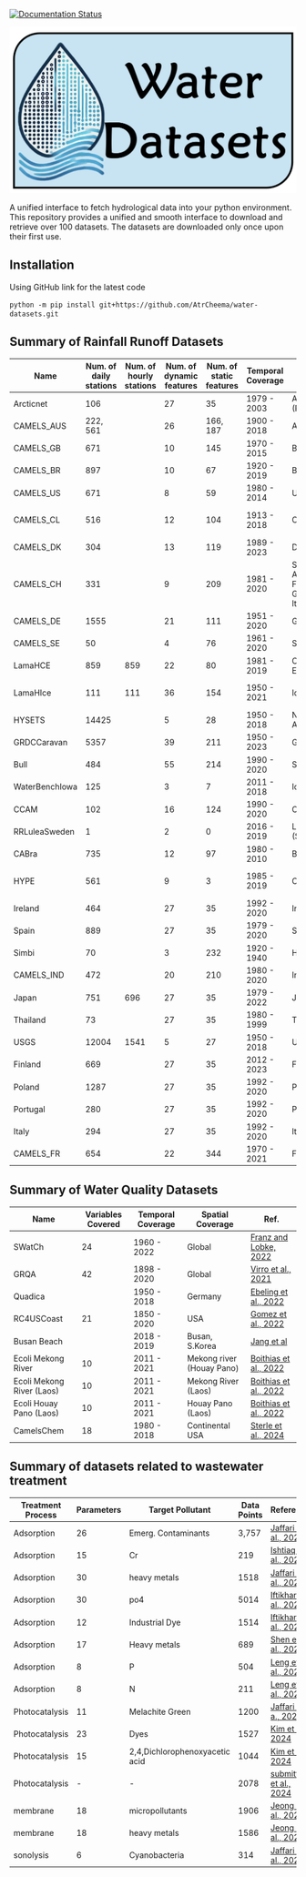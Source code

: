 
[![Documentation Status](https://readthedocs.org/projects/water-datasets/badge/?version=latest)](https://water-datasets.readthedocs.io/en/latest/?badge=latest)

<p float="left">
  <img src="/docs/source/imgs/logo.png"/>
</p>

A unified interface to fetch hydrological data into your python environment. This 
repository provides a unified and smooth interface to download and retrieve over 100 datasets.
The datasets are downloaded only once upon their first use.


## Installation

Using GitHub link for the latest code

	python -m pip install git+https://github.com/AtrCheema/water-datasets.git

## Summary of Rainfall Runoff Datasets

| Name           | Num. of daily stations | Num. of hourly stations | Num. of dynamic features | Num. of static features | Temporal Coverage | Spatial Coverage                            | Ref.                                                                                                        |
|----------------|------------------------|-------------------------|--------------------------|-------------------------|-------------------|---------------------------------------------|-------------------------------------------------------------------------------------------------------------|
| Arcticnet      | 106                    |                         | 27                       | 35                      | 1979 - 2003       | Arctic (Russia)                             | [R-Arcticnet](https://www.r-arcticnet.sr.unh.edu/v4.0/AllData/index.html)                                   |
| CAMELS_AUS     | 222, 561               |                         | 26                       | 166, 187                | 1900 - 2018       | Australia                                   | [Flower et al., 2021](https://doi.org/10.5194/essd-13-3847-2021)                                            |
| CAMELS_GB      | 671                    |                         | 10                       | 145                     | 1970 - 2015       | Britain                                     | [Coxon et al., 2020](https://doi.org/10.5194/essd-12-2459-2020)                                             |
| CAMELS_BR      | 897                    |                         | 10                       | 67                      | 1920 - 2019       | Brazil                                      | [Chagas et al., 2020](https://doi.org/10.5194/essd-12-2075-2020)                                            |
| CAMELS_US      | 671                    |                         | 8                        | 59                      | 1980 - 2014       | USA                                         | [Newman et al., 2014](https://gdex.ucar.edu/dataset/camels.html)                                            |
| CAMELS_CL      | 516                    |                         | 12                       | 104                     | 1913 - 2018       | Chile                                       | [Alvarez-Garreton et al., 2018](https://doi.org/10.5194/hess-22-5817-2018)                                  |
| CAMELS_DK      | 304                    |                         | 13                       | 119                     | 1989 - 2023       | Denmark                                     | [Liu et al., 2024](https://doi.org/10.5194/essd-2024-292)                                                   |
| CAMELS_CH      | 331                    |                         | 9                        | 209                     | 1981 - 2020       | Switzerland, Austria, France, Germany Italy | [Hoege et al., 2023](https://doi.org/10.5194/essd-15-5755-2023)                                             |
| CAMELS_DE      | 1555                   |                         | 21                       | 111                     | 1951 - 2020       | Germany                                     | [Loritz et al., 2024](https://essd.copernicus.org/preprints/essd-2024-318)                                  |
| CAMELS_SE      | 50                     |                         | 4                        | 76                      | 1961 - 2020       | Sweden                                      | [Teutschbein et al., 2024](https://doi.org/10.1002/gdj3.239)                                                |
| LamaHCE        | 859                    | 859                     | 22                       | 80                      | 1981 - 2019       | Central Europe                              | [Klingler et al., 2021](https://doi.org/10.5194/essd-13-4529-2021)                                          |
| LamaHIce       | 111                    | 111                     | 36                       | 154                     | 1950 - 2021       | Iceland                                     | [Helgason and Nijssen 2024](https://doi.org/10.5194/essd-16-2741-2024)                                      |
| HYSETS         | 14425                  |                         | 5                        | 28                      | 1950 - 2018       | North America                               | [Arsenault et al., 2020](https://doi.org/10.1038/s41597-020-00583-2)                                        |
| GRDCCaravan    | 5357                   |                         | 39                       | 211                     | 1950 - 2023       | Global                                      | [Faerber et al., 2023](https://zenodo.org/records/10074416)                                                 |
| Bull           | 484                    |                         | 55                       | 214                     | 1990 - 2020       | Spain                                       | [Aparicio et al., 2024](https://doi.org/10.1038/s41597-024-03594-5)                                         |
| WaterBenchIowa | 125                    |                         | 3                        | 7                       | 2011 - 2018       | Iowa (USA)                                  | [Demir et al., 2022](https://doi.org/10.5194/essd-14-5605-2022)                                             |
| CCAM           | 102                    |                         | 16                       | 124                     | 1990 - 2020       | China                                       | [Hao et al., 2021](https://doi.org/10.5194/essd-13-5591-2021)                                               |
| RRLuleaSweden  | 1                      |                         | 2                        | 0                       | 2016 - 2019       | Lulea (Sweden)                              | [Broekhuizen et al., 2020](https://doi.org/10.5194/hess-24-869-2020)                                        |
| CABra          | 735                    |                         | 12                       | 97                      | 1980 - 2010       | Brazil                                      | [Almagro et al., 2021](https://doi.org/10.5194/hess-25-3105-2021)                                           |
| HYPE           | 561                    |                         | 9                        | 3                       | 1985 - 2019       | Costa Rica                                  | [Arciniega-Esparza and Birkel, 2020](https://zenodo.org/records/4029572)                                    |
| Ireland        | 464                    |                         | 27                       | 35                      | 1992 - 2020       | Ireland                                     | [EPA Ireland](https://epawebapp.epa.ie)                                                                     |
| Spain          | 889                    |                         | 27                       | 35                      | 1979 - 2020       | Spain                                       | [ceh-flumen64](https://ceh-flumen64.cedex.es)                                                               |
| Simbi          | 70                     |                         | 3                        | 232                     | 1920 - 1940       | Haiti                                       | [Bathelemy et al., 2024](https://doi.org/10.23708/02POK6)                                                   |
| CAMELS_IND     | 472                    |                         | 20                       | 210                     | 1980 - 2020       | India                                       | [Mangukiya et al., 2024](https://doi.org/10.5194/essd-2024-379)                                             |
| Japan          | 751                    | 696                     | 27                       | 35                      | 1979 - 2022       | Japan                                       | [river.go.jp](http://www1.river.go.jp)                                                                      |
| Thailand       | 73                     |                         | 27                       | 35                      | 1980 - 1999       | Thailand                                    | [RID project](https://hydro.iis.u-tokyo.ac.jp/GAME-T/GAIN-T/routine/rid-river/disc_d.html)                  |
| USGS           | 12004                  | 1541                    | 5                        | 27                      | 1950 - 2018       | USA                                         | [USGS nwis](https://waterdata.usgs.gov/nwis)                                                                |
| Finland        | 669                    |                         | 27                       | 35                      | 2012 - 2023       | Finland                                     | [Nascimento et al., 2024](https://doi.org/10.5194/essd-2024-379)                                            |
| Poland         | 1287                   |                         | 27                       | 35                      | 1992 - 2020       | Poland                                      | [Nascimento et al., 2024](https://danepubliczne.imgw.pl)                                                    |
| Portugal       | 280                    |                         | 27                       | 35                      | 1992 - 2020       | Portugal                                    | [SNIRH Portugal](https://snirh.apambiente.pt)                                                    |
| Italy          | 294                    |                         | 27                       | 35                      | 1992 - 2020       | Italy                                       | [Nascimento et al., 2024](http://www.hiscentral.isprambiente.gov.it/hiscentral/hydromap.aspx?map=obsclient) |
| CAMELS_FR      | 654                    |                         | 22                       | 344                     | 1970 - 2021       | France                                      | [Delaigue et al., 2024](https://essd.copernicus.org/preprints/essd-2024-415/)                               |

## Summary of Water Quality Datasets

| Name                      | Variables Covered | Temporal Coverage | Spatial Coverage          | Ref.                                                                                         |
|---------------------------|-------------------|-------------------|---------------------------|----------------------------------------------------------------------------------------------|
| SWatCh                    | 24                | 1960 - 2022       | Global                    | [Franz and Lobke, 2022](https://essd.copernicus.org/preprints/essd-2024-415/)                |
| GRQA                      | 42                | 1898 - 2020       | Global                    | [Virro et al., 2021](https://essd.copernicus.org/articles/13/5483/2021/)                     |
| Quadica                   |                   | 1950 - 2018       | Germany                   | [Ebeling et al., 2022 ](https://essd.copernicus.org/articles/14/3715/2022/)                  |
| RC4USCoast                | 21                | 1850 - 2020       | USA                       | [Gomez et al., 2022](https://essd.copernicus.org/articles/15/2223/2023/)                     |
| Busan Beach               |                   | 2018 - 2019       | Busan, S.Korea            | [Jang et al](https://www.sciencedirect.com/science/article/pii/S0043135421001998?via%3Dihub) |
| Ecoli Mekong River        | 10                | 2011 - 2021       | Mekong river (Houay Pano) | [Boithias et al., 2022](https://essd.copernicus.org/articles/14/2883/2022/)                  |
| Ecoli Mekong River (Laos) | 10                | 2011 - 2021       | Mekong River (Laos)       | [Boithias et al., 2022](https://essd.copernicus.org/articles/14/2883/2022/)                  |
| Ecoli Houay Pano (Laos)   | 10                | 2011 - 2021       | Houay Pano (Laos)         | [Boithias et al., 2022](https://essd.copernicus.org/articles/14/2883/2022/)                  |
| CamelsChem                | 18                | 1980 - 2018       | Continental USA           | [Sterle et al., 2024](https://doi.org/10.5194/hess-28-611-2024)                  |

## Summary of datasets related to wastewater treatment

| Treatment Process | Parameters | Target Pollutant  | Data Points  | Reference                                                                  |
|-------------------|------------|-------------------|--------------|----------------------------------------------------------------------------|
| Adsorption        | 26         |Emerg. Contaminants| 3,757        | [Jaffari et al., 2023](https://doi.org/10.1016/j.cej.2023.143073)          |
| Adsorption        | 15         | Cr                | 219          | [Ishtiaq et al., 2024](https://doi.org/10.1016/j.jece.2024.112238)         |
| Adsorption        | 30         | heavy metals      | 1518         | [Jaffari et al., 2023 ](https://doi.org/10.1016/j.jhazmat.2023.132773)     |
| Adsorption        | 30         | po4               | 5014         | [Iftikhar et al., 2024](https://doi.org/10.1016/j.chemosphere.2024.144031) |
| Adsorption        | 12         | Industrial Dye    | 1514         | [Iftikhar et al., 2023](https://doi.org/10.1016/j.seppur.2023.124891)      |
| Adsorption        | 17         | Heavy metals      | 689          | [Shen et al., 2023](https://doi.org/10.1016/j.jhazmat.2024.133442)         |
| Adsorption        | 8          | P                 | 504          | [Leng et al., 2024](https://doi.org/10.1016/j.jwpe.2024.104896)            |
| Adsorption        | 8          | N                 | 211          | [Leng et al., 2024](https://doi.org/10.1016/j.jwpe.2024.104896)            |
| Photocatalysis    | 11         | Melachite Green   | 1200         | [Jaffari et a., 2023](https://doi.org/10.1016/j.jhazmat.2022.130031)       |
| Photocatalysis    | 23         | Dyes              | 1527         | [Kim et al., 2024](https://doi.org/10.1016/j.jhazmat.2023.132995)          |
| Photocatalysis    | 15         | 2,4,Dichlorophenoxyacetic acid | 1044 | [Kim et al., 2024](https://doi.org/10.1016/j.jhazmat.2023.132995)     |
| Photocatalysis    | -          | -                 | 2078         | [submitted et al., 2024](https://doi.org/10.1016/j.jhazmat.2023.132995)    |
| membrane          | 18         | micropollutants   | 1906         | [Jeong et al., 2021](https://doi.org/10.1021/acs.est.1c04041)              |
| membrane          | 18         |  heavy metals     | 1586         | [Jeong et al., 2023](https://doi.org/10.1021/acs.est.2c08384)              |
| sonolysis         | 6          | Cyanobacteria     | 314          | [Jaffari et al., 2024](https://doi.org/10.1016/j.jhazmat.2024.133762)      |